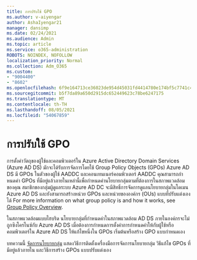 ```yaml
---
title: การปรับใช้ GPO
ms.author: v-aiyengar
author: AshaIyengar21
manager: dansimp
ms.date: 02/24/2021
ms.audience: Admin
ms.topic: article
ms.service: o365-administration
ROBOTS: NOINDEX, NOFOLLOW
localization_priority: Normal
ms.collection: Adm_O365
ms.custom:
- "9004400"
- "8602"
ms.openlocfilehash: 6f9e164713ce36023de954d45031fd4414780e174bf5c7741c4aec274a65b32e
ms.sourcegitcommit: b5f7da89a650d2915dc652449623c78be6247175
ms.translationtype: MT
ms.contentlocale: th-TH
ms.lasthandoff: 08/05/2021
ms.locfileid: "54067859"
---
```

# <a name="gpo-deployment"></a>การปรับใช้ GPO

การตั้งค่าวัตถุของผู้ใช้และคอมพิวเตอร์ใน Azure Active Directory Domain Services (Azure AD DS) มักจะได้รับการจัดการโดยใช้ Group Policy Objects (GPOs) Azure AD DS มี GPOs ในตัวของผู้ใช้ AADDC และคอนเทนเนอร์คอมพิวเตอร์ AADDC คุณสามารถกําหนดค่า GPOs ที่มีอยู่แล้วภายในเหล่านี้เพื่อกําหนดค่านโยบายกลุ่มตามที่ต้องการในสภาพแวดล้อมของคุณ สมาชิกของกลุ่มผู้ดูแลระบบ Azure AD DC จะมีสิทธิ์การจัดการดูแลนโยบายกลุ่มในโดเมน Azure AD DS และยังสามารถสร้างหน่วย GPOs และหน่วยขององค์กร (OUs) แบบที่ปรับแต่งเองได้ For more information on what group policy is and how it works, see [Group Policy Overview](https://docs.microsoft.com/previous-versions/windows/it-pro/windows-server-2012-R2-and-2012/hh831791(v=ws.11)).

ในสภาพแวดล้อมแบบไฮบริด นโยบายกลุ่มที่กําหนดค่าในสภาพแวดล้อม AD DS ภายในองค์กรจะไม่ถูกซิงโครไนซ์กับ Azure AD DS เมื่อต้องการกําหนดการตั้งค่าการกําหนดค่าให้กับผู้ใช้หรือคอมพิวเตอร์ใน Azure AD DS ให้แก้ไขหนึ่งใน GPOs เริ่มต้นหรือสร้าง GPO แบบกําหนดเอง

บทความนี้ [จัดการนโยบายกลุ่ม](https://docs.microsoft.com/azure/active-directory-domain-services/manage-group-policy) แสดงวิธีการติดตั้งเครื่องมือการจัดการนโยบายกลุ่ม วิธีแก้ไข GPOs ที่มีอยู่แล้วภายใน และวิธีการสร้าง GPOs แบบปรับแต่งเอง
